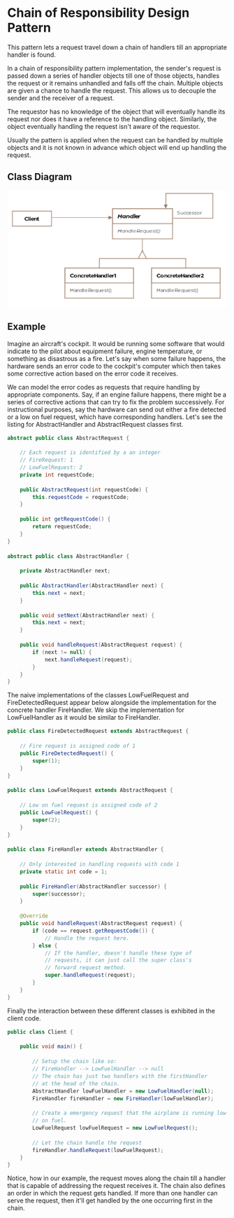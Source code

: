 # Chain of Responsibility Design Pattern

This pattern lets a request travel down a chain of handlers till an
appropriate handler is found.

In a chain of responsibility pattern implementation, the sender's request is
passed down a series of handler objects till one of those objects, handles the
request or it remains unhandled and falls off the chain. Multiple objects are
given a chance to handle the request. This allows us to decouple the sender
and the receiver of a request.

The requestor has no knowledge of the object that will eventually handle its
request nor does it have a reference to the handling object. Similarly, the
object eventually handling the request isn't aware of the requestor.

Usually the pattern is applied when the request can be handled by multiple
objects and it is not known in advance which object will end up handling the
request.

## Class Diagram

![Chain of responsibility class diagram](chain-of-responsibility_class_diagram.png)

## Example

Imagine an aircraft's cockpit. It would be running some software that would indicate to the pilot about equipment failure, engine temperature, or something as disastrous as a fire. Let's say when some failure happens, the hardware sends an error code to the cockpit's computer which then takes some corrective action based on the error code it receives.

We can model the error codes as requests that require handling by appropriate components. Say, if an engine failure happens, there might be a series of corrective actions that can try to fix the problem successively. For instructional purposes, say the hardware can send out either a fire detected or a low on fuel request, which have corresponding handlers. Let's see the listing for AbstractHandler and AbstractRequest classes first.

```Java
abstract public class AbstractRequest {

    // Each request is identified by a an integer
    // FireRequest: 1
    // LowFuelRequest: 2
    private int requestCode;

    public AbstractRequest(int requestCode) {
        this.requestCode = requestCode;
    }

    public int getRequestCode() {
        return requestCode;
    }
}

abstract public class AbstractHandler {

    private AbstractHandler next;

    public AbstractHandler(AbstractHandler next) {
        this.next = next;
    }

    public void setNext(AbstractHandler next) {
        this.next = next;
    }

    public void handleRequest(AbstractRequest request) {
        if (next != null) {
            next.handleRequest(request);
        }
    }
}
```

The naive implementations of the classes LowFuelRequest and
FireDetectedRequest appear below alongside the implementation for the concrete
handler FireHandler. We skip the implementation for LowFuelHandler as it would
be similar to FireHandler.

```Java
public class FireDetectedRequest extends AbstractRequest {

    // Fire request is assigned code of 1
    public FireDetectedRequest() {
        super(1);
    }
}

public class LowFuelRequest extends AbstractRequest {

    // Low on fuel request is assigned code of 2
    public LowFuelRequest() {
        super(2);
    }
}

public class FireHandler extends AbstractHandler {

    // Only interested in handling requests with code 1
    private static int code = 1;

    public FireHandler(AbstractHandler successor) {
        super(successor);
    }

    @Override
    public void handleRequest(AbstractRequest request) {
        if (code == request.getRequestCode()) {
            // Handle the request here.
        } else {
            // If the handler, doesn't handle these type of
            // requests, it can just call the super class's
            // forward request method.
            super.handleRequest(request);
        }
    }
}
```

Finally the interaction between these different classes is exhibited in the
client code.

```Java
public class Client {

    public void main() {

        // Setup the chain like so:
        // FireHandler --> LowFuelHandler --> null
        // The chain has just two handlers with the firstHandler
        // at the head of the chain.
        AbstractHandler lowFuelHandler = new LowFuelHandler(null);
        FireHandler fireHandler = new FireHandler(lowFuelHandler);

        // Create a emergency request that the airplane is running low
        // on fuel.
        LowFuelRequest lowFuelRequest = new LowFuelRequest();

        // Let the chain handle the request
        fireHandler.handleRequest(lowFuelRequest);
    }
}
```

Notice, how in our example, the request moves along the chain till a handler
that is capable of addressing the request receives it. The chain also defines
an order in which the request gets handled. If more than one handler can serve
the request, then it'll get handled by the one occurring first in the chain.


